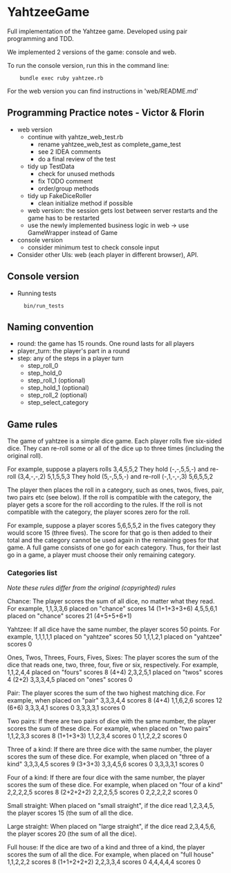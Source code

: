 # YahtzeeGame

Full implementation of the Yahtzee game. Developed using pair programming and TDD.

We implemented 2 versions of the game: console and web.

To run the console version, run this in the command line:

        bundle exec ruby yahtzee.rb

For the web version you can find instructions in 'web/README.md'

## Programming Practice notes - Victor & Florin

- web version
    - continue with yahtze_web_test.rb
        - rename yahtzee_web_test as complete_game_test
        - see 2 IDEA comments
        - do a final review of the test
    - tidy up TestData
        - check for unused methods
        - fix TODO comment
        - order/group methods
    - tidy up FakeDiceRoller
        - clean initialize method if possible
    - web version: the session gets lost between server restarts and the game has to be restarted
    - use the newly implemented business logic in web -> use GameWrapper instead of Game
- console version
    - consider minimum test to check console input
- Consider other UIs: web (each player in different browser), API.

## Console version

- Running tests

        bin/run_tests

## Naming convention

- round: the game has 15 rounds. One round lasts for all players
- player_turn: the player's part in a round
- step: any of the steps in a player turn
    - step_roll_0
    - step_hold_0
    - step_roll_1 (optional)
    - step_hold_1 (optional)
    - step_roll_2 (optional)
    - step_select_category

## Game rules

The game of yahtzee is a simple dice game. Each player
rolls five six-sided dice. They can re-roll some or all
of the dice up to three times (including the original roll).

For example, suppose a players rolls
    3,4,5,5,2
They hold (-,-,5,5,-) and re-roll (3,4,-,-,2)
    5,1,5,5,3
They hold (5,-,5,5,-) and re-roll (-,1,-,-,3)
    5,6,5,5,2

The player then places the roll in a category, such as ones,
twos, fives, pair, two pairs etc (see below). If the roll is
compatible with the category, the player gets a score for the
roll according to the rules. If the roll is not compatible
with the category, the player scores zero for the roll.

For example, suppose a player scores 5,6,5,5,2 in the fives
category they would score 15 (three fives). The score for
that go is then added to their total and the category cannot
be used again in the remaining goes for that game.
A full game consists of one go for each category. Thus, for
their last go in a game, a player must choose their only
remaining category.

### Categories list

_Note these rules differ from the original (copyrighted) rules_

Chance:
  The player scores the sum of all dice,
  no matter what they read.
  For example,
   1,1,3,3,6 placed on "chance" scores 14 (1+1+3+3+6)
   4,5,5,6,1 placed on "chance" scores 21 (4+5+5+6+1)

Yahtzee:
  If all dice have the same number,
  the player scores 50 points.
    For example,
   1,1,1,1,1 placed on "yahtzee" scores 50
   1,1,1,2,1 placed on "yahtzee" scores 0

Ones, Twos, Threes, Fours, Fives, Sixes:
  The player scores the sum of the dice that reads one,
    two, three, four, five or six, respectively.
    For example,
   1,1,2,4,4 placed on "fours" scores 8 (4+4)
   2,3,2,5,1 placed on "twos" scores 4  (2+2)
   3,3,3,4,5 placed on "ones" scores 0

Pair:
  The player scores the sum of the two highest matching dice.
  For example, when placed on "pair"
     3,3,3,4,4 scores 8 (4+4)
   1,1,6,2,6 scores 12 (6+6)
   3,3,3,4,1 scores 0
   3,3,3,3,1 scores 0

Two pairs:
  If there are two pairs of dice with the same number, the
  player scores the sum of these dice.
    For example, when placed on "two pairs"
   1,1,2,3,3 scores 8 (1+1+3+3)
   1,1,2,3,4 scores 0
   1,1,2,2,2 scores 0

Three of a kind:
  If there are three dice with the same number, the player
  scores the sum of these dice.
    For example, when placed on "three of a kind"
    3,3,3,4,5 scores 9 (3+3+3)
    3,3,4,5,6 scores 0
    3,3,3,3,1 scores 0

Four of a kind:
  If there are four dice with the same number, the player
  scores the sum of these dice.
    For example, when placed on "four of a kind"
    2,2,2,2,5 scores 8 (2+2+2+2)
    2,2,2,5,5 scores 0
    2,2,2,2,2 scores 0

Small straight:
  When placed on "small straight", if the dice read
    1,2,3,4,5, the player scores 15 (the sum of all the dice.

Large straight:
  When placed on "large straight", if the dice read
    2,3,4,5,6, the player scores 20 (the sum of all the dice).

Full house:
  If the dice are two of a kind and three of a kind, the
  player scores the sum of all the dice.
    For example, when placed on "full house"
    1,1,2,2,2 scores 8 (1+1+2+2+2)
        2,2,3,3,4 scores 0
    4,4,4,4,4 scores 0
